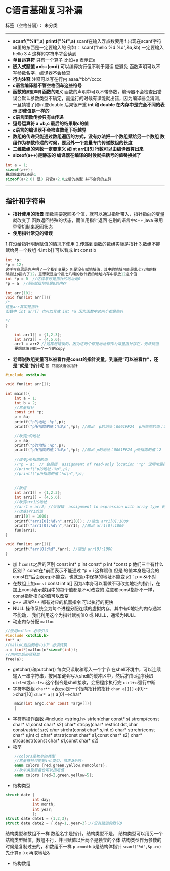 ﻿# C语言基础复习补漏

标签（空格分隔）： 未分类

---

- **scanf("%lf",a)  printf("%f",a)**
scanf在输入浮点数要用lf
出现在scanf字符串里的东西是一定要输入的
例如：
scanf("hello %d %d",&a,&b) 一定要输入 hello 3 4 这样的字符串才会读到
- **单目运算符**
只有一个算子 比如+a 表示正a
- **嵌入式赋值 a=b+(c=d)**
可以编译执行但不利于阅读 应避免
函数声明可以不写参数名字，编译器不会检查
- **行内注释**
注释可以写在行内  aaaa/\*bb\*/cccc
- **c语言编译器不管空格回车这些符号**
- **函数的`原型声明` 函数的`定义`**
函数的声明中可以不带参数，编译器不会检查出错误会默认参数类型不确定，而运行的时候有课能就出错，因为编译器会猜测，一旦猜错了如int变double 后果很严重
**int 和 double 在内存中是完全不同的表示 即使值是一样的**
- **c语言函数传参只有`值`传递**
- **逗号运算符 a =b,c 最后的结果取c的值**
- **c语言的编译器不会检查数组下标越界**
- **数组的传递只能通过数组遍历的方式，没有办法把一个数组赋给另一个数组**
  **数组作为参数传递的时候，要另外一个变量专门传递数组的长度**
- **二维数组的列数一定要定义 如int arr[][5] 行数可以由编译器算出来**
- **sizeof(a++)是静态的 编译器在编译的时候就把括号的值替换掉了**
```c
int a = 1;
sizeof(a++);
最后输出的a还是1
sizeof(a+2.0) 是8 只管a+2.0之后的类型 并不会真的去算
```

---
## 指针和字符串
- **指针使用的场景**
函数需要返回多个值，就可以通过指针带入，指针指向的变量就改变了
函数返回特殊的状态，而值用指针返回
在别的语言中c++ java 采用异常机制来返回状态
- **使用指针常见的错误**

 1.在没给指针明确赋值的情况下使用
 2.传递到函数的数组实际是指针
 3.数组不能赋给另一个数组
 4.int b[] 可以看成 int const b
```c
int *p;
*p = 12;
这样写意思是先声明了一个指针变量p 但是没有赋地址值，其中的地址可能是乱七八糟的数
然后让p指向了12，意思就是这个乱七八糟的数代表的地址内存中存放12这个值
int *p = 0  //这样意思是指针的地址是0
*p = a  //把a赋给地址是0的内存
```
```c
int arr[10];
void fun(int arr[]){
/*
这里arr其实是指针
函数中 int arr[] 也可以写成 int *a 因为函数中这两个都是指针

*/
}
```

```c
    int arr1[] = {1,2,3};
    int arr2[] = {4,5,6};
    arr1 = arr2 //这样是错误的，因为这两个都是地址都作为常量指针存在，无法赋值
    要想赋值只能一个一个的copy
```

- **老师说数组变量可以被看作是const的指针变量，到底是“可以被看作”，还是“就是”指针呢**
`答 只能被看做指针`
```c
#include <stdio.h>

void fun(int arr[]);

int main(){
	int a = 1;
	int b = 2;
	//常量指针
	const int *p;
	p = &a;
	printf("p的地址：%p",p);
	printf("p所指向的值：%d\n",*p); //输出  p的地址：0061FF24  p所指向的值：1
	
	//改变p的地址
	p = &b;
	printf("p的地址：%p",p);
	printf("p所指向的值：%d\n",*p); //输出 p的地址：0061FF24 p所指向的值：2
	
	//改变p所指向的值
	//*p = a;  // 会报错  assignment of read-only location '*p' 说明常量指针指向的值不能改变
	//printf("p的地址：%p",p);
	//printf("p所指向的值：%d\n",*p);
	
	
	//数组
	int arr1[] = {1,2,3};
	int arr2[] = {4,5,6};
	//改变arr1的地址
	//arr1 = arr2; //会报错  assignment to expression with array type 说明数组地址不能改变
	//改变arr1的值
	arr1[0] = 1000;
	printf("arr1[0]:%d\n",arr1[0]); //输出 arr1[0]:1000
	printf("arr1[0]:%d\n",*arr1); //输出 arr1[0]:1000
	fun(arr1);
}

void fun(int arr[]){
	printf("arr[0]:%d",*arr); //输出 arr[0]:1000
}
```
- 加上`const`之后的区别
const int\* p
int const\* p
int \*const p
他们三个有什么区别？
const在\*前面表示不能通过 \*p = i 这样赋值 但是i的值本身是可变的
const在\*后面表示p不能变，也就是p中保存的地址不能变 如：p = &i不对
- 在数组上加`const`
const int a[]
因为a本身可以看做不可改变地址的指针，在加上const表示数组中的每个值都是不可改变的
注意和const指针不一样，const指针指向的值可以改变
- *p++
通常*P++ 都有对应的机器指令 可以执行的更快
- NULL
操作系统会为每个进程分配连续的虚拟内存，其中有0地址的内存通常不能动，
我们利用这个为指针赋初值0 或 NULL，通常为NULL
- 动态内存分配 `malloc`
```c
//使用malloc 必须引入
#include <stdlib.h>
int* a;
//malloc返回的是void* 必须转换
a = (int*)malloc(n*sizeof(int));
//用完之后必须释放
free(a);
```
- getchar()和putchar()
每次只读取和写入一个字节
在shell环境中，可以连续输入一串字符串，按回车键会写入shell的缓冲区中，然后才由c程序读取
`ctrl+d`或`ctrl+z`:这个指令是shell接收，会把程序执行完
`ctrl+c`:强行中断
- 字符串数组
`char** a`表示a是一个指向指针的指针
`char a[][]` a[0]-->char[10]
`char* a[]` a[0]-->char*
```c
    main(int argc,char const *argv[]){
    }
```
- 字符串操作函数
\#include <string.h>
strlen(char const* s)
strcmp(const char* s1,const char* s2)
char* strcpy(char* restrict dst,char const*restrict src)
char* strchr(const char* s,int c)
char* strrchr(const char* s,int c)
char* strstr(const char* s1,const char* s2)
char* strcasestr(const char* s1,const char* s2)
- 枚举
```c
    //colors是枚举的类型
    //常量符号只能是int类型，依次从0到n
    enum colors {red,green,yellow,numcolors};
    //枚举类型常量也可以指定值
    enum colors {red=2,green,yellow=5};
```
- 结构类型
```c
struct date {
            int day;
            int month;
            int year;
            };
struct date date1 = {1,2,3};
struct date date2 = {.day=1,.year=3};//没有赋值的默认0
```
结构类型和数组不一样 数组名字是指针，结构类型不是，
结构类型可以用另一个结构类型赋值，数组不行，并且赋值以后两个是独立的个体
结构类型作为参数的时候是复制过去的，和数组不一样
`p->month`:p是结构体指针
`scanf("%d",&p->x)`先计算p->x 再取地址&

- 结构数组





